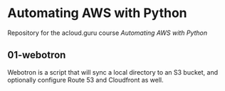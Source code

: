# Automating AWS with Python

Repository for the acloud.guru course *Automating AWS with Python*

## 01-webotron

Webotron is a script that will sync a local directory to an S3 bucket, and optionally configure Route 53 and Cloudfront as well.
